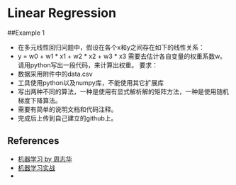 # Linear Regression

##Example 1
- 在多元线性回归问题中，假设在各个x和y之间存在如下的线性关系： 
- y = w0 + w1 * x1 + w2 * x2 + w3 * x3 
需要去估计各自变量的权重系数w。请用python写出一段代码，来计算出权重。 
要求： 
- 数据采用附件中的data.csv 
- 工具使用python以及numpy库，不能使用其它扩展库 
- 写出两种不同的算法，一种是使用有显式解析解的矩阵方法，一种是使用随机梯度下降算法。 
- 需要有简单的说明文档和代码注释。
- 完成后上传到自己建立的github上。




## References
- [机器学习 by 周志华](https://book.douban.com/subject/26708119/?from=tag_all) 
- [机器学习实战](https://book.douban.com/subject/24703171)
- 